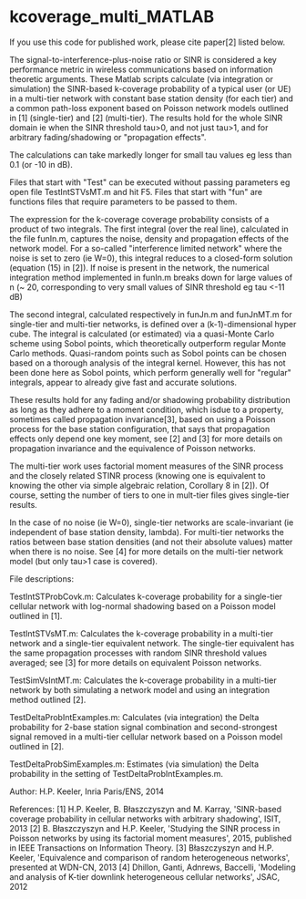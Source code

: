 # kcoverage_multi_MATLAB

If you use this code for published work, please cite paper[2] listed below.

The signal-to-interference-plus-noise ratio or SINR is considered a key performance metric in wireless communications based on information theoretic arguments. These Matlab scripts calculate (via integration or simulation) the SINR-based k-coverage probability of a typical user (or UE) in a multi-tier network with constant base station density (for each tier) and a common path-loss exponent based on Poisson network models outlined in [1] (single-tier) and [2] (multi-tier). The results hold for the whole SINR domain ie when the SINR threshold tau>0, and not just tau>1, and for arbitrary fading/shadowing or "propagation effects".

The calculations can take markedly longer for small tau values eg less than 0.1 (or -10 in dB).

Files that start with "Test" can be executed without passing parameters eg open file TestIntSTVsMT.m and hit F5. Files that start with "fun" are functions files that require parameters to be passed to them. 

The expression for the k-coverage coverage probability consists of a product of two integrals. The first integral (over the real line), calculated in the file funIn.m, captures the noise, density and propagation effects of the network model. For a so-called "interference limited network" where the noise is set to zero (ie W=0), this integral reduces to a closed-form solution (equation (15) in [2]). If noise is present in the network, the numerical integration method implemented in funIn.m breaks down for large values of n (~ 20, corresponding to very small values of SINR threshold eg tau <-11 dB)

The second integral, calculated respectively in funJn.m and funJnMT.m for single-tier and multi-tier networks, is defined over a (k-1)-dimensional hyper cube. The integral is calculated (or estimated) via a quasi-Monte Carlo scheme using Sobol points, which theoretically outperform regular Monte Carlo methods. Quasi-random points such as Sobol points can be chosen based on a thorough analysis of the integral kernel. However, this has not been done here as Sobol points, which perform generally well for "regular" integrals, appear to already give fast and accurate solutions.

These results hold for any fading and/or shadowing probability distribution as long as they adhere to a moment condition, which isdue to a property, sometimes called propagation invariance[3], based on using a Poisson process for the base station configuration, that says that propagation effects only depend one key moment, see [2] and [3] for more details on propagation invariance and the equivalence of Poisson networks.

The multi-tier work uses factorial moment measures of the SINR process and the closely related STINR process (knowing one is equivalent to knowing the other via simple algebraic relation, Corollary 8 in [2]). Of course, setting the number of tiers to one in mult-tier files gives single-tier results.

In the case of no noise (ie W=0), single-tier networks are scale-invariant (ie independent of base station density, lambda). For multi-tier networks the ratios between base station densities (and not their absolute values) matter when there is no noise. See [4] for more details on the multi-tier network model (but only tau>1 case is covered).

File descriptions:

TestIntSTProbCovk.m: Calculates k-coverage probability for a single-tier cellular network with log-normal shadowing based on a Poisson model outlined in [1].

TestIntSTVsMT.m: Calculates the k-coverage probability in a multi-tier network and a single-tier equivalent network. The single-tier equivalent has the same propagation processes with random SINR threshold values averaged; see [3] for more details on equivalent Poisson networks.

TestSimVsIntMT.m: Calculates the k-coverage probability in a multi-tier network by both simulating a network model and using an integration method outlined [2].

TestDeltaProbIntExamples.m: Calculates (via integration) the Delta probability for 2-base station signal combination and second-strongest signal removed in a multi-tier cellular network based on a Poisson model outlined in [2].

TestDeltaProbSimExamples.m: Estimates (via simulation) the Delta probability in the setting of TestDeltaProbIntExamples.m.

Author: H.P. Keeler, Inria Paris/ENS, 2014

References: 
[1] H.P. Keeler, B. Błaszczyszyn and M. Karray, 
'SINR-based coverage probability in cellular networks with arbitrary shadowing', ISIT, 2013 
[2] B. Błaszczyszyn and H.P. Keeler, 'Studying the SINR process in Poisson networks by using its factorial moment measures', 2015, published in IEEE Transactions on Information Theory. 
[3] Błaszczyszyn and H.P. Keeler, 'Equivalence and comparison of random heterogeneous networks', presented at WDN-CN, 2013 
[4] Dhillon, Ganti, Adnrews, Baccelli, 'Modeling and analysis of K-tier downlink heterogeneous cellular networks', JSAC, 2012
